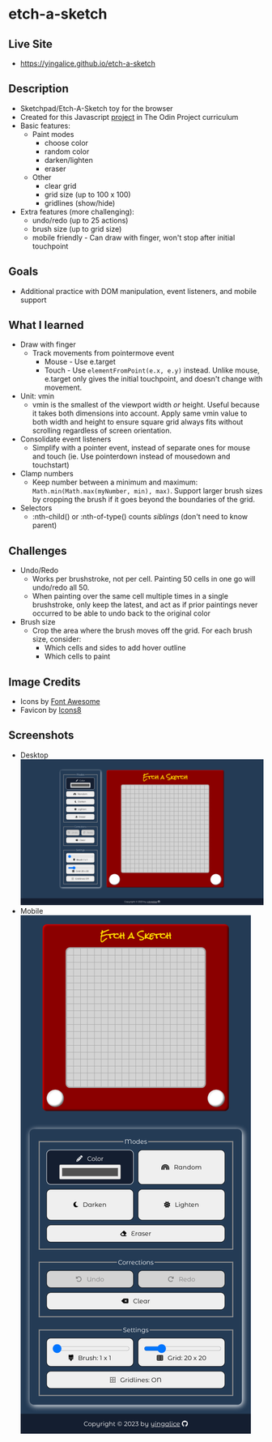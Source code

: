 # etch-a-sketch

## Live Site
- https://yingalice.github.io/etch-a-sketch

## Description
- Sketchpad/Etch-A-Sketch toy for the browser
- Created for this Javascript [project](https://www.theodinproject.com/lessons/foundations-etch-a-sketch) in The Odin Project curriculum
- Basic features:
  - Paint modes
    - choose color
    - random color
    - darken/lighten
    - eraser
  - Other
    - clear grid
    - grid size (up to 100 x 100)
    - gridlines (show/hide)
- Extra features (more challenging):
  - undo/redo (up to 25 actions)
  - brush size (up to grid size)
  - mobile friendly - Can draw with finger, won't stop after initial touchpoint

## Goals
- Additional practice with DOM manipulation, event listeners, and mobile support

## What I learned
- Draw with finger
  - Track movements from pointermove event
    - Mouse - Use e.target
    - Touch - Use ```elementFromPoint(e.x, e.y)``` instead.  Unlike mouse, e.target only gives the initial touchpoint, and doesn't change with movement.
- Unit: vmin
  - vmin is the smallest of the viewport width *or* height.  Useful because it takes both dimensions into account.  Apply same vmin value to both width and height to ensure square grid always fits without scrolling regardless of screen orientation.
- Consolidate event listeners
  - Simplify with a pointer event, instead of separate ones for mouse and touch (ie. Use pointerdown instead of mousedown and touchstart)
- Clamp numbers
  - Keep number between a minimum and maximum: ```Math.min(Math.max(myNumber, min), max)```.  Support larger brush sizes by cropping the brush if it goes beyond the boundaries of the grid.  
- Selectors
  - :nth-child() or :nth-of-type() counts *siblings* (don't need to know parent)

## Challenges
- Undo/Redo
  - Works per brushstroke, not per cell.  Painting 50 cells in one go will undo/redo all 50.
  - When painting over the same cell multiple times in a single brushstroke, only keep the latest, and act as if prior paintings never occurred to be able to undo back to the original color
- Brush size
  - Crop the area where the brush moves off the grid.  For each brush size, consider:
    - Which cells and sides to add hover outline
    - Which cells to paint

## Image Credits
- Icons by [Font Awesome](https://fontawesome.com)
- Favicon by [Icons8](https://icons8.com)

## Screenshots
- Desktop  
![desktop layout](./images/screenshots/desktop-layout.png)
- Mobile  
![mobile layout](./images/screenshots/mobile-layout.png)